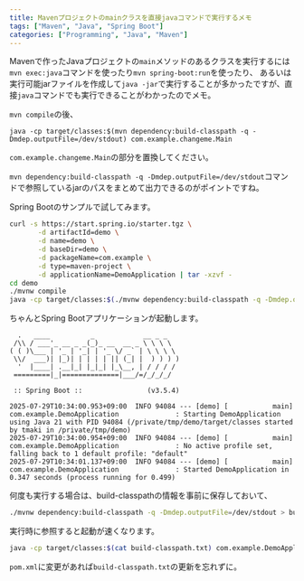 ```yaml
---
title: Mavenプロジェクトのmainクラスを直接javaコマンドで実行するメモ
tags: ["Maven", "Java", "Spring Boot"]
categories: ["Programming", "Java", "Maven"]
---
```


Mavenで作ったJavaプロジェクトの`main`メソッドのあるクラスを実行するには`mvn exec:java`コマンドを使ったり`mvn spring-boot:run`を使ったり、
あるいは実行可能jarファイルを作成して`java -jar`で実行することが多かったですが、直接`java`コマンドでも実行できることがわかったのでメモ。

`mvn compile`の後、

```
java -cp target/classes:$(mvn dependency:build-classpath -q -Dmdep.outputFile=/dev/stdout) com.example.changeme.Main
```

`com.example.changeme.Main`の部分を置換してください。

`mvn dependency:build-classpath -q -Dmdep.outputFile=/dev/stdout`コマンドで参照しているjarのパスをまとめて出力できるのがポイントですね。

Spring Bootのサンプルで試してみます。

```bash
curl -s https://start.spring.io/starter.tgz \
       -d artifactId=demo \
       -d name=demo \
       -d baseDir=demo \
       -d packageName=com.example \
       -d type=maven-project \
       -d applicationName=DemoApplication | tar -xzvf -
cd demo
./mvnw compile
java -cp target/classes:$(./mvnw dependency:build-classpath -q -Dmdep.outputFile=/dev/stdout) com.example.DemoApplication
```

ちゃんとSpring Bootアプリケーションが起動します。

```
  .   ____          _            __ _ _
 /\\ / ___'_ __ _ _(_)_ __  __ _ \ \ \ \
( ( )\___ | '_ | '_| | '_ \/ _` | \ \ \ \
 \\/  ___)| |_)| | | | | || (_| |  ) ) ) )
  '  |____| .__|_| |_|_| |_\__, | / / / /
 =========|_|==============|___/=/_/_/_/

 :: Spring Boot ::                (v3.5.4)

2025-07-29T10:34:00.953+09:00  INFO 94084 --- [demo] [           main] com.example.DemoApplication              : Starting DemoApplication using Java 21 with PID 94084 (/private/tmp/demo/target/classes started by tmaki in /private/tmp/demo)
2025-07-29T10:34:00.954+09:00  INFO 94084 --- [demo] [           main] com.example.DemoApplication              : No active profile set, falling back to 1 default profile: "default"
2025-07-29T10:34:01.137+09:00  INFO 94084 --- [demo] [           main] com.example.DemoApplication              : Started DemoApplication in 0.347 seconds (process running for 0.499)
```

何度も実行する場合は、build-classpathの情報を事前に保存しておいて、

```bash
./mvnw dependency:build-classpath -q -Dmdep.outputFile=/dev/stdout > build-classpath.txt
```

実行時に参照すると起動が速くなります。

```bash
java -cp target/classes:$(cat build-classpath.txt) com.example.DemoApplication
```

`pom.xml`に変更があれば`build-classpath.txt`の更新を忘れずに。